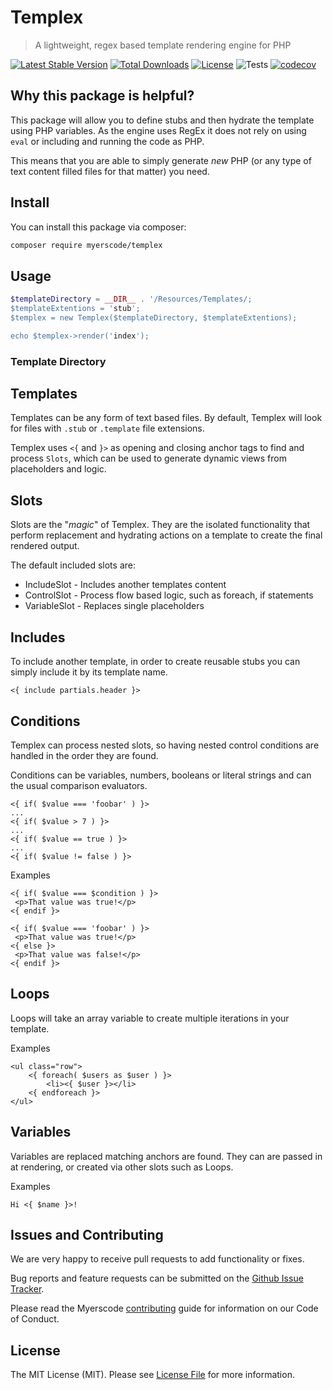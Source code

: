 # Templex
> A lightweight, regex based template rendering engine for PHP

[![Latest Stable Version](https://poser.pugx.org/myerscode/templex/v/stable)](https://packagist.org/packages/myerscode/templex)
[![Total Downloads](https://poser.pugx.org/myerscode/templex/downloads)](https://packagist.org/packages/myerscode/templex)
[![License](https://poser.pugx.org/myerscode/templex/license)](https://packagist.org/packages/myerscode/templex)
![Tests](https://github.com/myerscode/templex/actions/workflows/tests.yml/badge.svg?branch=main)
[![codecov](https://codecov.io/gh/myerscode/templex/graph/badge.svg?token=YR0YHVERNV)](https://codecov.io/gh/myerscode/templex)

## Why this package is helpful?

This package will allow you to define stubs and then hydrate the template using PHP variables. 
As the engine uses RegEx it does not rely on using `eval` or including and running the code as PHP. 

This means that you are able to simply generate _*new*_ PHP (or any type of text content filled files for that matter) you need.

## Install

You can install this package via composer:
``` bash
composer require myerscode/templex
```

## Usage
```php 
$templateDirectory = __DIR__ . '/Resources/Templates/;
$templateExtentions = 'stub';
$templex = new Templex($templateDirectory, $templateExtentions);

echo $templex->render('index');
```

### Template Directory

## Templates

Templates can be any form of text based files. By default, Templex will look for files with `.stub` or `.template` file extensions.

Templex uses `<{` and `}>` as opening and closing anchor tags to find and process `Slots`, which can be used to generate 
dynamic views from placeholders and logic.


## Slots

Slots are the "_magic_" of Templex. They are the isolated functionality that perform replacement and hydrating actions 
on a template to create the final rendered output.

The default included slots are:

* IncludeSlot - Includes another templates content
* ControlSlot - Process flow based logic, such as foreach, if statements
* VariableSlot - Replaces single placeholders

## Includes

To include another template, in order to create reusable stubs you can simply include it by its template name.

```text 
<{ include partials.header }>
```

## Conditions
Templex can process nested slots, so having nested control conditions are handled in the order they are found.

Conditions can be variables, numbers, booleans or literal strings and can the usual comparison evaluators.
```text
<{ if( $value === 'foobar' ) }>
...
<{ if( $value > 7 ) }>
...
<{ if( $value == true ) }>
...
<{ if( $value != false ) }>
```

Examples
```text
<{ if( $value === $condition ) }>
 <p>That value was true!</p>
<{ endif }>

<{ if( $value === 'foobar' ) }>
 <p>That value was true!</p>
<{ else }>
 <p>That value was false!</p>
<{ endif }>
```

## Loops
Loops will take an array variable to create multiple iterations in your template.

Examples
```text
<ul class="row">
    <{ foreach( $users as $user ) }>
        <li><{ $user }></li>
    <{ endforeach }>
</ul>
```

## Variables
Variables are replaced matching anchors are found. They can are passed in at rendering, or created via other slots such as Loops.

Examples
```text
Hi <{ $name }>!
```

## Issues and Contributing

We are very happy to receive pull requests to add functionality or fixes.

Bug reports and feature requests can be submitted on the [Github Issue Tracker](https://github.com/myerscode/config/issues).

Please read the Myerscode [contributing](https://github.com/myerscode/docs/blob/main/CONTRIBUTING.md) guide for information on our Code of Conduct.

## License

The MIT License (MIT). Please see [License File](LICENSE) for more information.
